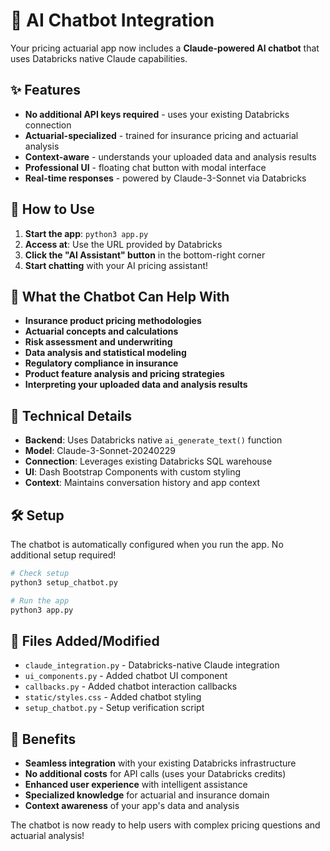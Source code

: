 # 🤖 AI Chatbot Integration

Your pricing actuarial app now includes a **Claude-powered AI chatbot** that uses Databricks native Claude capabilities.

## ✨ Features

- **No additional API keys required** - uses your existing Databricks connection
- **Actuarial-specialized** - trained for insurance pricing and actuarial analysis
- **Context-aware** - understands your uploaded data and analysis results
- **Professional UI** - floating chat button with modal interface
- **Real-time responses** - powered by Claude-3-Sonnet via Databricks

## 🚀 How to Use

1. **Start the app**: `python3 app.py`
2. **Access at**: Use the URL provided by Databricks
3. **Click the "AI Assistant" button** in the bottom-right corner
4. **Start chatting** with your AI pricing assistant!

## 💬 What the Chatbot Can Help With

- **Insurance product pricing methodologies**
- **Actuarial concepts and calculations**
- **Risk assessment and underwriting**
- **Data analysis and statistical modeling**
- **Regulatory compliance in insurance**
- **Product feature analysis and pricing strategies**
- **Interpreting your uploaded data and analysis results**

## 🔧 Technical Details

- **Backend**: Uses Databricks native `ai_generate_text()` function
- **Model**: Claude-3-Sonnet-20240229
- **Connection**: Leverages existing Databricks SQL warehouse
- **UI**: Dash Bootstrap Components with custom styling
- **Context**: Maintains conversation history and app context

## 🛠️ Setup

The chatbot is automatically configured when you run the app. No additional setup required!

```bash
# Check setup
python3 setup_chatbot.py

# Run the app
python3 app.py
```

## 📁 Files Added/Modified

- `claude_integration.py` - Databricks-native Claude integration
- `ui_components.py` - Added chatbot UI component
- `callbacks.py` - Added chatbot interaction callbacks
- `static/styles.css` - Added chatbot styling
- `setup_chatbot.py` - Setup verification script

## 🎯 Benefits

- **Seamless integration** with your existing Databricks infrastructure
- **No additional costs** for API calls (uses your Databricks credits)
- **Enhanced user experience** with intelligent assistance
- **Specialized knowledge** for actuarial and insurance domain
- **Context awareness** of your app's data and analysis

The chatbot is now ready to help users with complex pricing questions and actuarial analysis!
